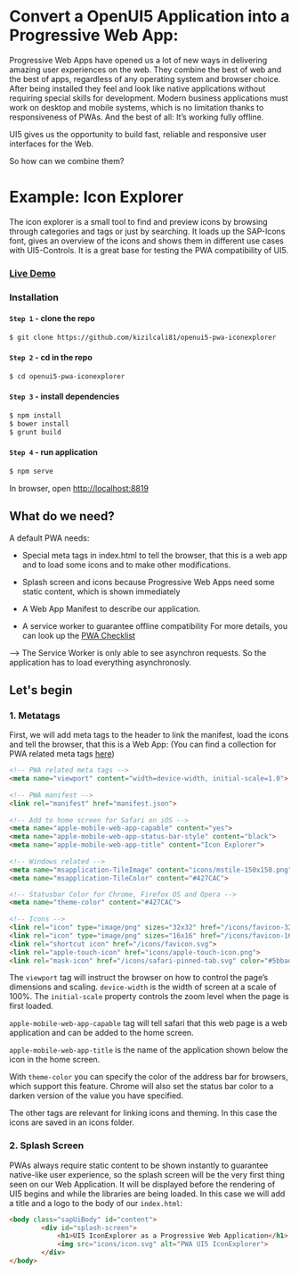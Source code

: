 # Convert a OpenUI5 Application into a Progressive Web App: 
Progressive Web Apps have opened us a lot of new ways in delivering amazing user experiences on the web. They combine the best of web and the best of apps, regardless of any operating system and browser choice. After being installed they feel and look like native applications without requiring special skills for development. Modern business applications must work on desktop and mobile systems, which is no limitation thanks to responsiveness of PWAs. And the best of all: It’s working fully offline.

UI5 gives us the opportunity to build fast, reliable and responsive user interfaces for the Web. 

So how can we combine them?

# Example: Icon Explorer
The icon explorer is a small tool to find and preview icons by browsing through categories and tags or just by searching. 
It loads up the SAP-Icons font, gives an overview of the icons and shows them in different use cases with UI5-Controls.
It is a great base for testing the PWA compatibility of UI5.

### [Live Demo](https://iconexplorerpwa.cfapps.eu10.hana.ondemand.com)

### Installation

#### `Step 1` - clone the repo
  
```bash
$ git clone https://github.com/kizilcali81/openui5-pwa-iconexplorer
```

#### `Step 2` - cd in the repo

```bash
$ cd openui5-pwa-iconexplorer
```

#### `Step 3` - install dependencies

```bash
$ npm install
$ bower install
$ grunt build
```

#### `Step 4` - run application

```bash
$ npm serve
```

In browser, open [http://localhost:8819](http://localhost:8819)

## What do we need?
A default PWA needs: 

*	Special meta tags in index.html to tell the browser, that this is a web app and to load some icons and to make other modifications.

*	Splash screen and icons because Progressive Web Apps need some static content, which is shown immediately

*	A Web App Manifest to describe our application. 

*	A service worker to guarantee offline compatibility
For more details, you can look up the [PWA Checklist](https://developers.google.com/web/progressive-web-apps/checklist)

--> The Service Worker is only able to see asynchron requests. So the application has to load everything asynchronosly.

## Let's begin

### 1. Metatags
First, we will add meta tags to the header to link the manifest, load the icons and tell the browser, that this is a Web App:
(You can find a collection for PWA related meta tags [here](https://github.com/gokulkrishh/awesome-meta-and-manifest))

```html
<!-- PWA related meta tags -->
<meta name="viewport" content="width=device-width, initial-scale=1.0">
	
<!-- PWA manifest -->
<link rel="manifest" href="manifest.json">
	
<!-- Add to home screen for Safari on iOS -->
<meta name="apple-mobile-web-app-capable" content="yes">
<meta name="apple-mobile-web-app-status-bar-style" content="black">
<meta name="apple-mobile-web-app-title" content="Icon Explorer">
	
<!-- Windows related -->
<meta name="msapplication-TileImage" content="icons/mstile-150x150.png">
<meta name="msapplication-TileColor" content="#427CAC">

<!-- Statusbar Color for Chrome, Firefox OS and Opera -->
<meta name="theme-color" content="#427CAC">
	
<!-- Icons -->
<link rel="icon" type="image/png" sizes="32x32" href="/icons/favicon-32x32.png">
<link rel="icon" type="image/png" sizes="16x16" href="/icons/favicon-16x16.png">
<link rel="shortcut icon" href="/icons/favicon.svg">
<link rel="apple-touch-icon" href="icons/apple-touch-icon.png">
<link rel="mask-icon" href="/icons/safari-pinned-tab.svg" color="#5bbad5">
```

The ```viewport``` tag will instruct the browser on how to control the page’s dimensions and scaling. ```device-width``` is the width of screen at a scale of 100%. The ```initial-scale``` property controls the zoom level when the page is first loaded. 

```apple-mobile-web-app-capable``` tag will tell safari that this web page is a web application and can be added to the home screen.

```apple-mobile-web-app-title``` is the name of the application shown below the icon in the home screen.

With ```theme-color``` you can specify the color of the address bar for browsers, which support this feature. Chrome will also set the status bar color to a darken version of the value you have specified.

The other tags are relevant for linking icons and theming. In this case the icons are saved in an icons folder.


### 2. Splash Screen
PWAs always require static content to be shown instantly to guarantee native-like user experience, so the splash screen will be the very first thing seen on our Web Application. It will be displayed before the rendering of UI5 begins and while the libraries are being loaded.
In this case we will add a title and a logo to the body of our ```index.html```:

```html
<body class="sapUiBody" id="content">
        <div id="splash-screen">
            <h1>UI5 IconExplorer as a Progressive Web Application</h1>
            <img src="icons/icon.svg" alt="PWA UI5 IconExplorer">
        </div>
</body>
```

